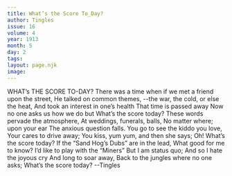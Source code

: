 ```yaml
---
title: What’s the Score To_Day?
author: Tingles
issue: 16
volume: 4
year: 1913
month: 5
day: 2
tags:
layout: page.njk
image:
---
```

WHAT’s THE SCORE TO-DAY?    There was a time when if we met a friend upon the street,   He talked on common themes, --the war, the cold, or else the heat,   And took an interest in one’s health   That time is passed away   Now no one asks us how we do but   What’s the score today?      These words pervade the atmosphere,   At weddings, funerals, balls,   No matter where; upon your ear   The anxious question falls.   You go to see the kiddo you love,    Your cares to drive away;   You kiss, yum yum, and then she says;    Oh! What’s the score today?      If the “Sand Hog’s Dubs” are in the lead,   What good for me to know?   I’d like to play with the “Miners”   But I am status quo;   And so I hate the joyous cry   And long to soar away,   Back to the jungles where no one asks;    What’s the score today?   --Tingles




